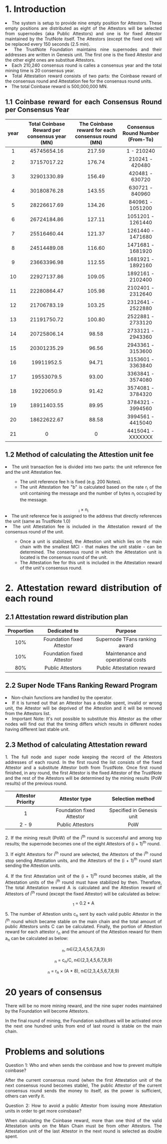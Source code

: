 <html>
<div align="justify">

<h1><b>1. Introduction</b></h1>

<li>The system is setup to provide nine empty position for Attestors. These empty positions are distributed as eight of the Attestors will be selected from supernodes (aka Public Attestors) and one is for fixed Attestor maintained by the TrutNote itself. The Attestors (except the fixed one) will be replaced every 150 seconds (2.5 min).</li>
<li>The TrustNote Foundation maintains nine supernodes and their addresses are written in Genesis unit. The first one is the fixed Attestor and the other eight ones are substitue Attestors.</li>
<li>Each 210,240 consensus round is calles a consensus year and the total mining time is 20 consensus year.</li>
<li>Total Attestation reward consists of two parts: the Coinbase reward of the consensus round and Attestation fee for the consensus round units.</li>
<li>The total Coinbase reward is 500,000,000 MN.</li>

<h2><b>1.1 Coinbase reward for each Consensus Round per Consensus Year</b></h2>

<div align="center"> 
  
| year	| Total Coinbase Reward per consensus year (MN)	| The Coinbase reward for each consensus round (MN)  | Consensus Round Number (From-To) |
| :---: | :---: | :---: | :---: |
| 1 | 45745654.16 | 217.59 | 1 - 210240 |
| 2 | 37157017.22 | 176.74 | 210241 - 420480 |
| 3 | 32901330.89 | 156.49 | 420481 - 630720 |
| 4 | 30180876.28 | 143.55 | 630721 - 840960 |
| 5 | 28226617.69 | 134.26 | 840961 - 1051200 |
| 6 | 26724184.86 | 127.11 | 1051201 - 1261440 |
| 7 | 25516460.44 | 121.37 | 1261440 - 1471680 |
| 8 | 24514489.08 | 116.60 | 1471681 - 1681920 |
| 9 | 23663396.98 | 112.55 | 1681921 - 1892160 |
| 10 | 22927137.86 | 109.05 | 1892161 - 2102400 |
| 11 | 22280864.47 | 105.98	| 2102401 - 2312640 |
| 12 | 21706783.19 | 103.25	| 2312641 - 2522880 |
| 13 | 21191750.72 | 100.80 | 2522881 - 2733120 |
| 14 | 20725806.14 | 98.58 | 2733121 - 2943360 |
| 15 | 20301235.29 | 96.56 | 2943361 - 3153600 |
| 16 | 19911952.5 | 94.71 | 3153601 - 3363840 |
| 17 | 19553079.5 | 93.00 | 3363841 - 3574080 |
| 18 | 19220650.9 | 91.42 | 3574081 - 3784320 |
| 19 | 18911403.55 | 89.95 | 3784321 - 3994560 |
| 20 | 18622622.67 | 88.58 | 3994561 - 4415040 |
| 21 | 0 | 0 | 4415041 - XXXXXXX |

</div>

<h2><b>1.2 Method of calculating the Attestion unit fee</b></h2>

<li>The unit transaction fee is divided into two parts: the unit reference fee and the unit Attestation fee.</li>
<ul><ul><li>The unit reference fee h is fixed (e.g. 200 Notes).</li>
<li>The unit Attestation fee "b" is calculated based on the rate r<sub>i</sub> of the unit containing the message and the number of bytes n<sub>i</sub> occupied by the message.</li></ul></ul>
<div align="center">
<math>b = &sum; r<sub>i</sub> × n<sub>i</sub></math>
</div>

<li>The unit reference fee is assigned to the address that directly references the unit (same as TrustNote 1.0)</li>

<li>The unit Attestation fee is included in the Attestation reward of the consensus round of the unit.</li>

<ul><ul><li>Once a unit is stabilized, the Attestion unit which lies on the main chain with the smallest MCI - that makes the unit stable - can be determined. The consensus round in which the Attestation unit is located is the consensus round of the unit.</li>
<li>The Attestation fee for this unit is included in the Attestation reward of the unit's consensus round.</li>
</ul></ul>

<h1><b>2. Attestation reward distribution of each round</b></h1>

<h2><b>2.1 Attestation reward distribution plan</b></h2>

<div align="center">
  
|  <b>Proportion</b> |	<b>Dedicated to</b>	| <b>Purpose</b> |  
| :---: | :---: | :---: | 
| 10% | Foundation fixed Attestor | Supernode TFans ranking award | 
| 10% | Foundation fixed Attestor | Maintenance and operational costs | 
| 80% | Public Attestors | Public Attestation reward | 

</div>

<h2><b>2.2 Super Node TFans Ranking Reward Program</b></h2>

<li>Non-chain functions are handled by the operator.</li>

<li>If it is turned out that an Attestor has a double spent, invalid or wrong unit, the Attestor will be deprived of the Attestion and it will be removed from the Attestors list.</li>

<li>Important Note: It's not possible to substitute this Attestor as the other nodes will find out that the timing differs which results in different nodes having different last stable unit.</li>

<h2><b>2.3 Method of calculating Attestation reward </b></h2>

<p>1. The full node and super node keeping the record of the Attestors addresses of each round. In the first round the list consists of the fixed Attestor and a substitute Attestor both from TrustNote. Once first round finished, in any round, the first Attestor is the fixed Attestor of the TrustNote and the rest of the Attestors will be determined by the mining results (PoW results) of the previous round. </p>

<div align="center">
  
|  <b>Attestor Priority</b> | <b>Attestor type</b> | <b>Selection method</b> |  
| :---: | :---: | :---: | 
| 1 | Foundation fixed Attestor | Specified in Genesis unit | 
| 2 - 9 | Public Attestors | PoW |

</div>

<p>2. If the mining result (PoW) of the i<sup>th</sup> round is successful and among top results; the supernode becomes one of the eight Attestors of (i + 1)<sup>th</sup> round.</p>

<p>3. If eight Attestors for i<sup>th</sup> round are selected, the Attestors of the i<sup>th</sup> round stop sending Attestation units, and the Attestors of the (i + 1)<sup>th</sup> round start sending the Attestion units.</p>

<p>4. If the first Attestation unit of the (i + 1)<sup>th</sup> round becomes stable, all the Attestation units of the i<sup>th</sup> round must have stabilized by then. Therefore, The total Attestation reward A is calculated and the Attestion reward of Attestors of i<sup>th</sup> round (except the fixed Attestor) will be calculated as below:</p>

<div align="center">
<math>a<sub>1</sub> = 0.2 * A</math>
</div>

<p>5. The number of Attestion units c<sub>n</sub> sent by each valid public Attestor in the i<sup>th</sup> round which became stable on the main chain and the total amount of public Attestors units C can be calculated. Finally, the portion of Attestion reward for each attestor r<sub>n</sub> and the amount of the Attestion reward for them a<sub>n</sub> can be calculated as below:</p>

<div align="center">
  <p><math>C = &sum; c<sub>n</sub>, n∈{2,3,4,5,6,7,8,9}</math></p>
  <p><math>r<sub>n</sub> =  c<sub>n</sub>/C, n∈{2,3,4,5,6,7,8,9}</math></p>
  <p><math>a<sub>n</sub> = r<sub>n</sub> × (A * 8), n∈{2,3,4,5,6,7,8,9}</math></p>
</div>

<h1><b>20 years of consensus</b></h1>

<p>There will be no more mining reward, and the nine super nodes maintained by the Foundation will become Attestors.</p>

<p>In the final round of mining, the Foundation substitues will be activated once the next one hundred units from end of last round is stable on the main chain.</p>

<h1><b>Problems and solutions</b></h1>

<p>Question 1: Who and when sends the coinbase and how to prevent multiple coinbase?</p>

<p>After the current consensus round (when the first Attestation unit of the next consensus round becomes stable), The public Attestor of the current consensus round sends the money to itself, as the power is sufficient, others can verify it.</p>

<p>Question 2: How to avoid a public Attestor from issuing more Attestation units in order to get more coinsbase?</p>

<p>When calculating the Coinbase reward, more than one third of the valid Attestation units on the Main Chain must be from other Attestors. The Attestation unit of the last Attestor in the next round is selected as double spent.</p>

</div>
</html>
